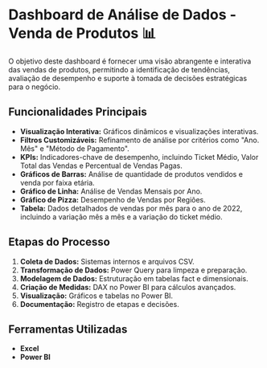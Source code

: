# Dashboard de Análise de Dados - Venda de Produtos 📊

O objetivo deste dashboard é fornecer uma visão abrangente e interativa das vendas de produtos, permitindo a identificação de tendências, avaliação de desempenho e suporte à tomada de decisões estratégicas para o negócio.


## Funcionalidades Principais

- **Visualização Interativa:** Gráficos dinâmicos e visualizações interativas.
- **Filtros Customizáveis:** Refinamento de análise por critérios como "Ano. Mês" e "Método de Pagamento".
- **KPIs:** Indicadores-chave de desempenho, incluindo Ticket Médio, Valor Total das Vendas e Percentual de Vendas Pagas.
- **Gráficos de Barras:** Análise de quantidade de produtos vendidos e venda por faixa etária.
- **Gráfico de Linha:** Análise de Vendas Mensais por Ano.
- **Gráfico de Pizza:** Desempenho de Vendas por Regiões.
- **Tabela:** Dados detalhados de vendas por mês para o ano de 2022, incluindo a variação mês a mês e a variação do ticket médio.

## Etapas do Processo

1. **Coleta de Dados:** Sistemas internos e arquivos CSV.
2. **Transformação de Dados:** Power Query para limpeza e preparação.
3. **Modelagem de Dados:** Estruturação em tabelas fact e dimensionais.
4. **Criação de Medidas:** DAX no Power BI para cálculos avançados.
5. **Visualização:** Gráficos e tabelas no Power BI.
6. **Documentação:** Registro de etapas e decisões.

## Ferramentas Utilizadas

- **Excel**
- **Power BI**



